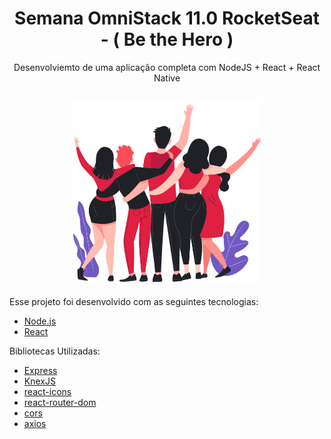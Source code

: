 <h1 align="center">
Semana OmniStack 11.0 RocketSeat - ( Be the Hero )
</h1>
<p align="center">
Desenvolviemto de uma aplicação completa com NodeJS + React + React Native
</p>

<h2 align="center">
<img src=".github/heroes.png" width="300" ></img>
</h2>

Esse projeto foi desenvolvido com as seguintes tecnologias:

- [Node.js](https://nodejs.org/en/)
- [React](https://reactjs.org)

Bibliotecas Utilizadas:

- [Express](https://expressjs.com/pt-br/)
- [KnexJS](http://knexjs.org/)
- [react-icons](https://react-icons.netlify.com/#/)
- [react-router-dom](https://www.npmjs.com/package/react-router-dom)
- [cors](https://www.npmjs.com/package/cors)
- [axios](https://www.npmjs.com/package/axios)
